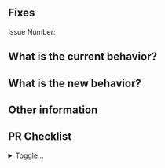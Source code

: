 ## Fixes

Issue Number:

<!-- Tip: 
 - Add keywords to directly close the Issue when the PR is merged. 
 - Skip the keyword if the Issue contains multiple items.
 - https://docs.github.com/en/issues/tracking-your-work-with-issues/linking-a-pull-request-to-an-issue#linking-a-pull-request-to-an-issue-using-a-keyword
-->

## What is the current behavior?

## What is the new behavior?

## Other information

<!-- If this PR contains a breaking change, please describe the impact and solution strategy for existing applications below. -->

## PR Checklist

<!-- For the checkbox formatting to work properly, make sure there are no spaces on either side of the "x" -->

<details><summary>Toggle...</summary>

What kind of change does this PR introduce?

- [ ] Bugfix
- [ ] Feature
- [ ] Code style update (formatting)
- [ ] Refactoring (no functional changes)
- [ ] Documentation changes
- [ ] Other - Please describe:

Please check all that apply to this PR using "x":

- [ ] I have checked that this PR is not a duplicate of an existing PR (open, closed or merged)
- [ ] I added a line describing my change to CHANGELOG.md
- [ ] I have checked that this PR does not introduce a breaking change
- [ ] This PR introduces breaking changes and I have provided a detailed explanation below

</details>
